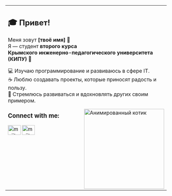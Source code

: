 <p align="center">
  <table>
    <tr>
      <td style="vertical-align: top; width: 60%; text-align: left;">

  ## 🎓 Привет!

  Меня зовут **[твоё имя]** 👋  
  Я — студент **второго курса**  
  **Крымского инженерно-педагогического университета (КИПУ)** 🏫  

  💻 Изучаю программирование и развиваюсь в сфере IT.  
  ☕ Люблю создавать проекты, которые приносят радость и пользу.  
  🚀 Стремлюсь развиваться и вдохновлять других своим примером.

<img align="right" src="https://i.gifer.com/XOsX.gif" alt="Анимированный котик" width="250"/>
</p>



<h3 align="left">Connect with me:</h3>
<p align="left">
<a href="https://instagram.com/mejit_098" target="blank"><img align="center" src="https://raw.githubusercontent.com/rahuldkjain/github-profile-readme-generator/master/src/images/icons/Social/instagram.svg" alt="mejit_098" height="30" width="40" /></a>
<a href="https://discord.gg/mejitseyt" target="blank"><img align="center" src="https://raw.githubusercontent.com/rahuldkjain/github-profile-readme-generator/master/src/images/icons/Social/discord.svg" alt="mejitseyt" height="30" width="40" /></a>
</p>
